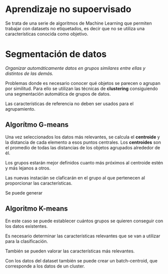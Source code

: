# Aprendizaje no supoervisado

Se trata de una serie de algoritmos de Machine Learning que permiten trabajar con datasets no etiquetados, es decir que no se utiliza una características conocida como objetivo.

# Segmentación de datos

*Organizar automáticamente datos en grupos similares entre ellas y distintos de las demás.*

Problemas donde es necesario conocer qué objetos se parecen o agrupan por similitud. Para ello se utilizan las técnicas de **clustering** consiguiendo una segmentación automática de grupos de datos.

Las características de referencia no deben ser usados para el agrupamiento.

## Algorítmo G-means

Una vez seleccionados los datos más relevantes, se calcula el **centroide** y la distancia de cada elemento a esos puntos centrales. Los **centroides** son el promedio de todas las distancias de los objetos agrupados alrededor de él. 

Los grupos estarán mejor definidos cuanto más próximos al centroide estén y más lejanos a otros.

Las nuevas instacián se claficarán en el grupo al que pertenecen al proporcionar las características.

Se puede generar

## Algoritmo K-means

En este caso se puede establecer cuántos grupos se quieren conseguir con los datos existentes. 

Es necesario determinar las características relevantes que se van a utilizar para la clasificación.

También se pueden valorar las características más relevantes.

Con los datos del dataset también se puede crear un batch-centroid, que corresponde a los datos de un cluster.